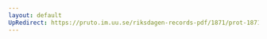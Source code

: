 ```yaml
---
layout: default
UpRedirect: https://pruto.im.uu.se/riksdagen-records-pdf/1871/prot-1871--ak--208/prot-1871--ak--208_003.pdf
---
```

